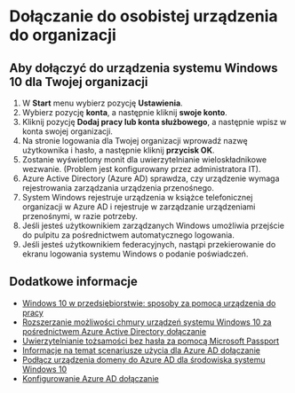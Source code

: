 

<properties
    pageTitle="Dołączanie do osobistej urządzenia do organizacji | Microsoft Azure"
    description="W tym miejscu wyjaśniono, jak użytkownicy będą mogli zarejestrować swoich osobistych urządzeń systemu Windows 10 z siecią firmową i przedstawiono czynności wdrażania scenariusza BYOD."
    services="active-directory"
    documentationCenter=""
    authors="femila"
    manager="swadhwa"
    editor=""
    tags="azure-classic-portal"/>
<tags
    ms.service="active-directory"
    ms.workload="identity"
    ms.tgt_pltfrm="na"
    ms.devlang="na"
    ms.topic="article"
    ms.date="09/27/2016"
    ms.author="femila"/>

# <a name="join-a-personal-device-to-your-organization"></a>Dołączanie do osobistej urządzenia do organizacji

## <a name="to-join-a-windows-10-device-to-your-organization"></a>Aby dołączyć do urządzenia systemu Windows 10 dla Twojej organizacji

1.  W **Start** menu wybierz pozycję **Ustawienia**.
2.  Wybierz pozycję **konta**, a następnie kliknij **swoje konto**.
3.  Kliknij pozycję **Dodaj pracy lub konta służbowego**, a następnie wpisz w konta swojej organizacji.
4.  Na stronie logowania dla Twojej organizacji wprowadź nazwę użytkownika i hasło, a następnie kliknij **przycisk OK**.
5.  Zostanie wyświetlony monit dla uwierzytelnianie wieloskładnikowe wezwanie. (Problem jest konfigurowany przez administratora IT).
6.  Azure Active Directory (Azure AD) sprawdza, czy urządzenie wymaga rejestrowania zarządzania urządzenia przenośnego.
7.  System Windows rejestruje urządzenia w książce telefonicznej organizacji w Azure AD i rejestruje w zarządzanie urządzeniami przenośnymi, w razie potrzeby.
8.  Jeśli jesteś użytkownikiem zarządzanych Windows umożliwia przejście do pulpitu za pośrednictwem automatycznego logowania.
9.  Jeśli jesteś użytkownikiem federacyjnych, nastąpi przekierowanie do ekranu logowania systemu Windows o podanie poświadczeń.

## <a name="additional-information"></a>Dodatkowe informacje
* [Windows 10 w przedsiębiorstwie: sposoby za pomocą urządzenia do pracy](active-directory-azureadjoin-windows10-devices-overview.md)
* [Rozszerzanie możliwości chmury urządzeń systemu Windows 10 za pośrednictwem Azure Active Directory dołączanie](active-directory-azureadjoin-user-upgrade.md)
* [Uwierzytelnianie tożsamości bez hasła za pomocą Microsoft Passport](active-directory-azureadjoin-passport.md)
* [Informacje na temat scenariusze użycia dla Azure AD dołączanie](active-directory-azureadjoin-deployment-aadjoindirect.md)
* [Podłącz urządzenia domeny do Azure AD dla środowiska systemu Windows 10](active-directory-azureadjoin-devices-group-policy.md)
* [Konfigurowanie Azure AD dołączanie](active-directory-azureadjoin-setup.md)
